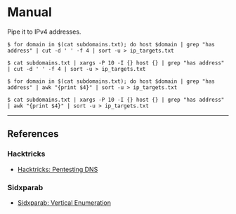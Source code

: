 # Manual

Pipe it to IPv4 addresses.

```
$ for domain in $(cat subdomains.txt); do host $domain | grep "has address" | cut -d ' ' -f 4 | sort -u > ip_targets.txt

$ cat subdomains.txt | xargs -P 10 -I {} host {} | grep "has address" | cut -d ' ' -f 4 | sort -u > ip_targets.txt

$ for domain in $(cat subdomains.txt); do host $domain | grep "has address" | awk "{print $4}" | sort -u > ip_targets.txt

$ cat subdomains.txt | xargs -P 10 -I {} host {} | grep "has address" | awk "{print $4}" | sort -u > ip_targets.txt
```

---
## References

### Hacktricks

- [Hacktricks: Pentesting DNS](https://book.hacktricks.wiki/en/network-services-pentesting/pentesting-dns.html)

### Sidxparab

- [Sidxparab: Vertical Enumeration](https://sidxparab.gitbook.io/subdomain-enumeration-guide/types/vertical-enumeration)